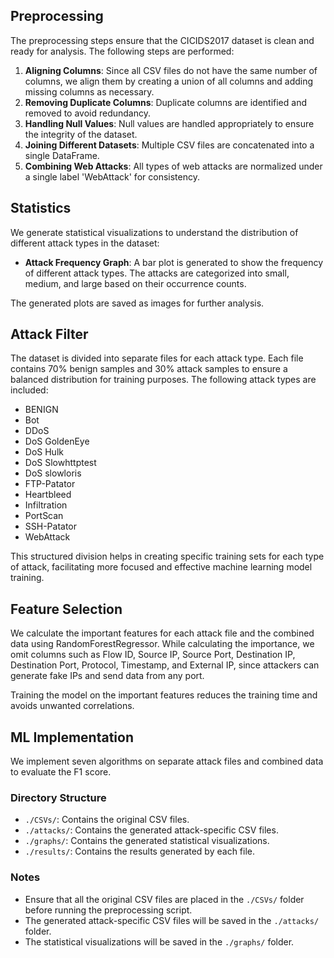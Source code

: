 ## Preprocessing

The preprocessing steps ensure that the CICIDS2017 dataset is clean and ready for analysis. The following steps are performed:

1. **Aligning Columns**: Since all CSV files do not have the same number of columns, we align them by creating a union of all columns and adding missing columns as necessary.
2. **Removing Duplicate Columns**: Duplicate columns are identified and removed to avoid redundancy.
3. **Handling Null Values**: Null values are handled appropriately to ensure the integrity of the dataset.
4. **Joining Different Datasets**: Multiple CSV files are concatenated into a single DataFrame.
5. **Combining Web Attacks**: All types of web attacks are normalized under a single label 'WebAttack' for consistency.

## Statistics

We generate statistical visualizations to understand the distribution of different attack types in the dataset:

- **Attack Frequency Graph**: A bar plot is generated to show the frequency of different attack types. The attacks are categorized into small, medium, and large based on their occurrence counts.

The generated plots are saved as images for further analysis.

## Attack Filter

The dataset is divided into separate files for each attack type. Each file contains 70% benign samples and 30% attack samples to ensure a balanced distribution for training purposes. The following attack types are included:

- BENIGN
- Bot
- DDoS
- DoS GoldenEye
- DoS Hulk
- DoS Slowhttptest
- DoS slowloris
- FTP-Patator
- Heartbleed
- Infiltration
- PortScan
- SSH-Patator
- WebAttack

This structured division helps in creating specific training sets for each type of attack, facilitating more focused and effective machine learning model training.

## Feature Selection

We calculate the important features for each attack file and the combined data using RandomForestRegressor. While calculating the importance, we omit columns such as Flow ID, Source IP, Source Port, Destination IP, Destination Port, Protocol, Timestamp, and External IP, since attackers can generate fake IPs and send data from any port.

Training the model on the important features reduces the training time and avoids unwanted correlations.

## ML Implementation

We implement seven algorithms on separate attack files and combined data to evaluate the F1 score.

### Directory Structure

- `./CSVs/`: Contains the original CSV files.
- `./attacks/`: Contains the generated attack-specific CSV files.
- `./graphs/`: Contains the generated statistical visualizations.
- `./results/`: Contains the results generated by each file.



### Notes

- Ensure that all the original CSV files are placed in the `./CSVs/` folder before running the preprocessing script.
- The generated attack-specific CSV files will be saved in the `./attacks/` folder.
- The statistical visualizations will be saved in the `./graphs/` folder.

